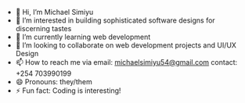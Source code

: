 - 👋 Hi, I’m Michael Simiyu
- 👀 I’m interested in building sophisticated software designs for discerning tastes
- 🌱 I’m currently learning web development
- 💞️ I’m looking to collaborate on web development projects and UI/UX Design
- 📫 How to reach me via email: michaelsimiyu54@gmail.com contact: +254 703990199
- 😄 Pronouns: they/them
- ⚡ Fun fact: Coding is interesting!
<!---
Michael254-hub/Michael254-hub is a ✨ special ✨ repository because its `README.md` (this file) appears on your GitHub profile.
You can click the Preview link to take a look at your changes.
--->
